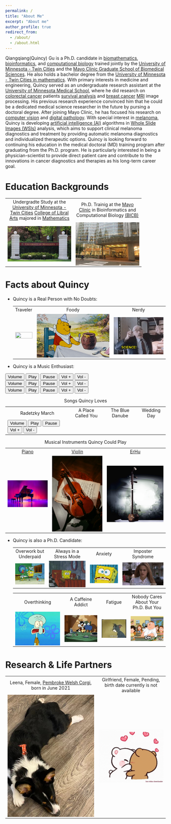 ```yaml
---
permalink: /
title: "About Me"
excerpt: "About me"
author_profile: true
redirect_from: 
  - /about/
  - /about.html
---
```

 
Qiangqiang(Quincy) Gu is a Ph.D. candidate in [biomathematics](https://en.wikipedia.org/wiki/Mathematical_and_theoretical_biology), [bioinformatics](https://en.wikipedia.org/wiki/Bioinformatics), and [computational biology](https://en.wikipedia.org/wiki/Computational_biology) trained jointly by the [University of Minnesota - Twin Cities](https://twin-cities.umn.edu) and the [Mayo Clinic Graduate School of Biomedical Sciences](https://college.mayo.edu). He also holds a bachelor degree from the [University of Minnesota - Twin Cities in mathematics](https://cse.umn.edu/math). 
With primary interests in medicine and engineering, Quincy served as an undergraduate research assistant at the [University of Minnesota Medical School](https://med.umn.edu), where he did research on [colorectal cancer](https://www.cdc.gov/cancer/colorectal/basic_info/what-is-colorectal-cancer.htm) patients [survival analysis](https://en.wikipedia.org/wiki/Survival_analysis) and [breast cancer](https://www.mayoclinic.org/diseases-conditions/breast-cancer/symptoms-causes/syc-20352470) [MRI](https://www.mayoclinic.org/tests-procedures/mri/about/pac-20384768) image processing. His previous research experience convinced him that he could be a dedicated medical science researcher in the future by pursing a doctoral degree.
After joining Mayo Clinic, he has focused his research on [computer vision](https://en.wikipedia.org/wiki/Computer_vision) and [digital pathology](https://en.wikipedia.org/wiki/Digital_pathology). With special interest in [melanoma](https://www.mayoclinic.org/diseases-conditions/melanoma/symptoms-causes/syc-20374884), Quincy is developing [artificial intelligence (AI)](https://en.wikipedia.org/wiki/Artificial_intelligence) algorithms in [Whole Slide Images (WSIs)](https://digitalpathologyassociation.org/whole-slide-imaging-repository) analysis, which aims to support clinical melanoma diagnostics and treatment by providing automatic melanoma diagnostics and individualized therapeutic options.
Quincy is looking forward to continuing his education in the medical doctoral (MD) training program after graduating from the Ph.D. program. He is particularly interested in being a physician-scientist to provide direct patient care and contribute to the innovations in cancer diagnostics and therapies as his long-term career goal.

Education Backgrounds
=====

  <table>
      <tr>
        <td width="200" height="50" style="text-align:center">Undergradte Study at the <a href="https://twin-cities.umn.edu">University of Minnesota - Twin Cities</a> <a href="https://cla.umn.edu/undergraduate-students/requirements-policies/about-majors-minors/shared-majors-and-minors/ba-mathematics">College of Libral Arts</a> majored in <a href="https://cse.umn.edu/math">Mathematics</a></td>
        <td width="200" height="50" style="text-align:center">Ph.D. Trainig at the <a href="https://college.mayo.edu">Mayo Clinic</a> in Bioinformatics and Computational Biology <a href="https://r.umn.edu/academics-research/graduate/bicb">(BICB)</a></td>
      </tr>
      <tr>
        <td><img style="vertical-align: bottom;" src="images/umn.png" width="100%" height="100%"></td>
        <td><img style="vertical-align: bottom;" src="images/mayo_clinic.png" width="100%" height="100%"></td>
      </tr>
    </table>

Facts about Quincy
=====
* Quincy is a Real Person with No Doubts: 

  <table>
    <tr>
      <td style="text-align:center">Traveler</td>
      <td style="text-align:center">Foody</td>
      <td style="text-align:center">Nerdy</td>
    </tr>
    <tr>
      <td><img style="display:block;" src="images/traveler.gif" width="100%" height="100%"></td>
      <td><img style="display:block;" src="images/foody.gif" width="100%" height="100%"></td>
      <td><img style="display:block;" src="images/nerd.gif" width="100%" height="100%"></td>
    </tr>
  </table>

* Quincy is a Music Enthusiast:

<body> 
  <table>
  <caption>Songs Quincy Loves</caption>
    <tr>
      <td style="text-align:center">Radetzky March</td>
      <td style="text-align:center">A Place Called You</td>
      <td style="text-align:center">The Blue Danube</td>
      <td style="text-align:center">Wedding Day</td>
    </tr>
    <tr>
      <td><audio id="radetzky_march" display="true"> <source src="musics/radetzky_march.mp3" type="audio/mpeg"></audio>
      <div> 
      <button onclick="getVolume('radetzky_march')">Volume</button>
      <button onclick="play_music('radetzky_march')">Play</button> 
      <button onclick="pause_music('radetzky_march')">Pause</button> 
      <button onclick="up_volumne('radetzky_march')">Vol +</button> 
      <button onclick="down_volumne('radetzky_march')">Vol -</button> 
      </div></td>
      <td><audio id="place_called_you" display="true"> <source src="musics/place_called_you.mp3" type="audio/mpeg"></audio></td>
      <div> 
      <button onclick="getVolume('place_called_you')">Volume</button>
      <button onclick="play_music('place_called_you')">Play</button> 
      <button onclick="pause_music('place_called_you')">Pause</button> 
      <button onclick="up_volumne('place_called_you')">Vol +</button> 
      <button onclick="down_volumne('place_called_you')">Vol -</button> 
      </div></td>
      <td><audio id="blue_danube" display="true"> <source src="musics/blue_danube.mp3" type="audio/mpeg"></audio></td>
      <div> 
      <button onclick="getVolume()">Volume</button>
      <button onclick="play_music()">Play</button> 
      <button onclick="pause_music()">Pause</button> 
      <button onclick="up_volumne()">Vol +</button> 
      <button onclick="down_volumne()">Vol -</button> 
      </div></td>
      <td><audio id="wedding_day" display="true"> <source src="musics/wedding_day.mp3" type="audio/mpeg"></audio></td>
      <div> 
      <button onclick="getVolume('blue_danube')">Volume</button>
      <button onclick="play_music('blue_danube')">Play</button> 
      <button onclick="pause_music('blue_danube')">Pause</button> 
      <button onclick="up_volumne('blue_danube')">Vol +</button> 
      <button onclick="down_volumne('blue_danube')">Vol -</button> 
      </div></td>
    </tr>
  </table>

  <script>
  function get_audio_id(audio_id_name) {
    vid = document.getElementById(audio_id_name)
    return vid
  }
  function getVolume(audio_id_name) { 
    vid = get_audio_id(audio_id_name)
    alert(vid.volume);
  } 
  function play_music(audio_id_name) { 
    vid = get_audio_id(audio_id_name)
    vid.play();
  } 
  function pause_music(audio_id_name) { 
    vid = get_audio_id(audio_id_name)
    vid.pause();
  }   
  function up_volumne(audio_id_name) { 
    vid = get_audio_id(audio_id_name)
    vid.volume = parseFloat(vid.volume)+0.1;
  } 
  function down_volumne(audio_id_name) { 
    vid = get_audio_id(audio_id_name)
    vid.volume = parseFloat(vid.volume)-0.1;
  } 
  </script> 
</body>


  <table>
  <caption>Musical Instruments Quincy Could Play</caption>
      <tr>
        <td style="text-align:center"><a href="https://en.wikipedia.org/wiki/Piano">Piano</a></td>
        <td style="text-align:center"><a href="https://en.wikipedia.org/wiki/Violin">Violin</a></td>
        <td style="text-align:center"><a href="https://en.wikipedia.org/wiki/Erhu">ErHu</a></td>
      </tr>
      <tr>
        <td><img style="display:block;" src="images/piano.png" width="100%" height="100%"></td>
        <td><img style="display:block;" src="images/violin.png" width="100%" height="100%"></td>
        <td><img style="display:block;" src="images/erhu.png" width="100%" height="100%"></td>
      </tr>
  </table>

* Quincy is also a Ph.D. Candidate:

  <table>
    <tr>
      <td style="text-align:center">Overwork but Underpaid</td>
      <td style="text-align:center">Always in a Stress Mode</td>
      <td style="text-align:center">Anxiety</td>
      <td style="text-align:center">Imposter Syndrome</td>
    </tr>
    <tr>
      <td><img style="display:block;" src="images/overwork_underpaid.gif" width="100%" height="100%"></td>
      <td><img style="display:block;" src="images/stress_mode.gif" width="100%" height="100%"></td>
      <td><img style="display:block;" src="images/anxiety.gif" width="100%" height="100%"></td>
      <td><img style="display:block;" src="images/imposter_syndrome.gif" width="100%" height="100%"></td>
    </tr>
  </table>

  <table>
    <tr>
      <td style="text-align:center">Overthinking</td>
      <td style="text-align:center">A Caffeine Addict</td>
      <td style="text-align:center">Fatigue</td>
      <td style="text-align:center">Nobody Cares About Your Ph.D. But You</td>
    </tr>
    <tr>
      <td><img style="display:block;" src="images/overthink.gif" width="100%" height="100%"></td>
      <td><img style="display:block;" src="images/caffeine_addict.gif" width="100%" height="100%"></td>
      <td><img style="display:block;" src="images/fatigue.gif" width="100%" height="100%"></td>
      <td><img style="display:block;" src="images/who_cares.gif" width="100%" height="100%"></td>
    </tr>
  </table>


Research & Life Partners
======

  <table>
      <tr>
        <td style="text-align:center">Leena, Female, <a href="https://en.wikipedia.org/wiki/Pembroke_Welsh_Corgi">Pembroke Welsh Corgi</a>, born in June 2021</td>
        <td style="text-align:center">Girlfriend, Female, Pending, birth date currently is not available</td>
      </tr>
      <tr>
        <td><img style="display:block;" src="images/leena.png" width="100%" height="100%"></td>
        <td><img style="display:block;" src="images/kiss_love.gif" width="100%" height="100%"></td>
      </tr>
    </table>
